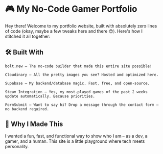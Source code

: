 # 🎮 My No-Code Gamer Portfolio #

Hey there! Welcome to my portfolio website, built with absolutely zero lines of code (okay, maybe a few tweaks here and there 😉). Here's how I stitched it all together:
## 🛠 Built With ##

    bolt.new – The no-code builder that made this entire site possible!

    Cloudinary – All the pretty images you see? Hosted and optimized here.

    Supabase – My backend/database magic. Fast, free, and open-source.

    Steam Integration – Yes, my most-played games of the past 2 weeks update automatically. Because priorities.

    FormSubmit – Want to say hi? Drop a message through the contact form – no backend required.

## 🎯 Why I Made This ##

I wanted a fun, fast, and functional way to show who I am – as a dev, a gamer, and a human. This site is a little playground where tech meets personality.
